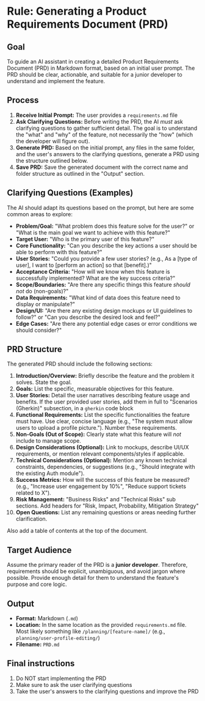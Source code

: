 # Rule: Generating a Product Requirements Document (PRD)

## Goal

To guide an AI assistant in creating a detailed Product Requirements Document (PRD) in Markdown format, based on an initial user prompt. The PRD should be clear, actionable, and suitable for a junior developer to understand and implement the feature.

## Process

1. **Receive Initial Prompt:** The user provides a `requirements.md` file
2. **Ask Clarifying Questions:** Before writing the PRD, the AI *must* ask clarifying questions to gather sufficient detail. The goal is to understand the "what" and "why" of the feature, not necessarily the "how" (which the developer will figure out).
3. **Generate PRD:** Based on the initial prompt, any files in the same folder, and the user's answers to the clarifying questions, generate a PRD using the structure outlined below.
4. **Save PRD:** Save the generated document with the correct name and folder structure as outlined in the "Output" section.

## Clarifying Questions (Examples)

The AI should adapt its questions based on the prompt, but here are some common areas to explore:

* **Problem/Goal:** "What problem does this feature solve for the user?" or "What is the main goal we want to achieve with this feature?"
* **Target User:** "Who is the primary user of this feature?"
* **Core Functionality:** "Can you describe the key actions a user should be able to perform with this feature?"
* **User Stories:** "Could you provide a few user stories? (e.g., As a [type of user], I want to [perform an action] so that [benefit].)"
* **Acceptance Criteria:** "How will we know when this feature is successfully implemented? What are the key success criteria?"
* **Scope/Boundaries:** "Are there any specific things this feature *should not* do (non-goals)?"
* **Data Requirements:** "What kind of data does this feature need to display or manipulate?"
* **Design/UI:** "Are there any existing design mockups or UI guidelines to follow?" or "Can you describe the desired look and feel?"
* **Edge Cases:** "Are there any potential edge cases or error conditions we should consider?"

## PRD Structure

The generated PRD should include the following sections:

1. **Introduction/Overview:** Briefly describe the feature and the problem it solves. State the goal.
2. **Goals:** List the specific, measurable objectives for this feature.
3. **User Stories:** Detail the user narratives describing feature usage and benefits. If the user provided user stories, add them in full to "Scenarios (Gherkin)" subsection, in a `gherkin` code block
4. **Functional Requirements:** List the specific functionalities the feature must have. Use clear, concise language (e.g., "The system must allow users to upload a profile picture."). Number these requirements.
5. **Non-Goals (Out of Scope):** Clearly state what this feature will *not* include to manage scope.
6. **Design Considerations (Optional):** Link to mockups, describe UI/UX requirements, or mention relevant components/styles if applicable.
7. **Technical Considerations (Optional):** Mention any known technical constraints, dependencies, or suggestions (e.g., "Should integrate with the existing Auth module").
8. **Success Metrics:** How will the success of this feature be measured? (e.g., "Increase user engagement by 10%", "Reduce support tickets related to X").
9. **Risk Management:** "Business Risks" and "Technical Risks" sub sections. Add headers for "Risk, Impact, Probability, Mitigation Strategy"
10. **Open Questions:** List any remaining questions or areas needing further clarification.

Also add a table of contents at the top of the document.

## Target Audience

Assume the primary reader of the PRD is a **junior developer**. Therefore, requirements should be explicit, unambiguous, and avoid jargon where possible. Provide enough detail for them to understand the feature's purpose and core logic.

## Output

* **Format:** Markdown (`.md`)
* **Location:** In the same location as the provided `requirements.md` file. Most likely something like `/planning/[feature-name]/` (e.g., `planning/user-profile-editing/`)
* **Filename:** `PRD.md`

## Final instructions

1. Do NOT start implementing the PRD
2. Make sure to ask the user clarifying questions
3. Take the user's answers to the clarifying questions and improve the PRD
